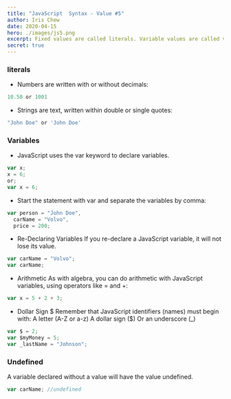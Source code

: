 ```yaml
---
title: "JavaScript  Syntax - Value #5"
author: Iris Chew
date: 2020-04-15
hero: ./images/js5.png
excerpt: Fixed values are called literals. Variable values are called variables.
secret: true
---
```


### literals

- Numbers are written with or without decimals:

```javascript
10.50 or 1001
```

- Strings are text, written within double or single quotes:

```javascript
"John Doe" or 'John Doe'
```

### Variables

- JavaScript uses the var keyword to declare variables.

```javascript
var x;
x = 6;
or;
var x = 6;
```

- Start the statement with var and separate the variables by comma:

```javascript
var person = "John Doe",
  carName = "Volvo",
  price = 200;
```

- Re-Declaring Variables
  If you re-declare a JavaScript variable, it will not lose its value.

```javascript
var carName = "Volvo";
var carName;
```

- Arithmetic
  As with algebra, you can do arithmetic with JavaScript variables, using operators like = and +:

```javascript
var x = 5 + 2 + 3;
```

- Dollar Sign $
Remember that JavaScript identifiers (names) must begin with:
A letter (A-Z or a-z)
A dollar sign ($)
  Or an underscore (\_)

```javascript
var $ = 2;
var $myMoney = 5;
var _lastName = "Johnson";
```

### Undefined

A variable declared without a value will have the value undefined.

```javascript
var carName; //undefined
```
